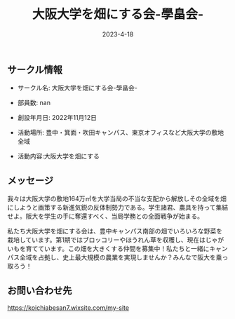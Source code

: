 ﻿---
title: '大阪大学を畑にする会-學畠会-'
excerpt: ''
date: '2023-4-18'
iconImage: '/assets/012/icon.png'
coverImage: '/assets/012/cover.jpg'
ogImage:
  url: '/assets/012/icon.png'
tags:
  - 'サークル'
  
---

## サークル情報
- サークル名: 大阪大学を畑にする会-學畠会-
- 部員数: nan
- 創設年月日: 2022年11月12日
- 活動場所: 豊中・箕面・吹田キャンパス、東京オフィスなど大阪大学の敷地全域

- 活動内容:大阪大学を畑にする

## メッセージ
我々は大阪大学の敷地164万㎡を大学当局の不当な支配から解放しその全域を畑にしようと画策する新進気鋭の反体制勢力である。学生諸君、農具を持って集結せよ。阪大を学生の手に奪還すべく、当局学務との全面戦争が始まる。

私たち大阪大学を畑にする会は、豊中キャンパス南部の畑でいろいろな野菜を栽培しています。第1期ではブロッコリーやほうれん草を収穫し、現在はじゃがいもを育てています。この畑を大きくする仲間を募集中！私たちと一緒にキャンパス全域を占拠し、史上最大規模の農業を実現しませんか？みんなで阪大を乗っ取ろう！

## お問い合わせ先
https://koichiabesan7.wixsite.com/my-site

